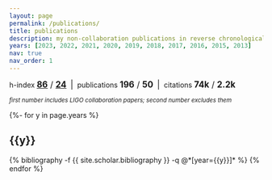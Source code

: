 ```yaml
---
layout: page
permalink: /publications/
title: publications
description: my non-collaboration publications in reverse chronological order&mdash;you can also see these in <b><a href=https://inspirehep.net/literature?sort=mostrecent&size=25&page=1&q=author%3Aisi%20-%20abbott>iNSPIRE</a></b>.<br><i>an asterisk (*) indicates a mentee.</i>
years: [2023, 2022, 2021, 2020, 2019, 2018, 2017, 2016, 2015, 2013]
nav: true
nav_order: 1
---
```

<!-- _pages/publications.md -->
h-index <big><b>[86](https://inspirehep.net/literature?sort=mostrecent&size=25&page=1&q=author%3Aisi&ui-citation-summary=true)</b> / <b>[24](https://inspirehep.net/literature?sort=mostrecent&size=25&page=1&q=author%3Aisi%20-%20abbott&ui-citation-summary=true)</b></big>
&nbsp;<big>\|</big>&nbsp;
publications <big><b>196</b> / <b>50</b></big>
&nbsp;<big>\|</big>&nbsp;
citations <big><b>74k</b> / <b>2.2k</b></big>

<i><small>first number includes LIGO collaboration papers; second number excludes them</small></i>


<div class="publications">

{%- for y in page.years %}
  <h2 class="year">{{y}}</h2>
  {% bibliography -f {{ site.scholar.bibliography }} -q @*[year={{y}}]* %}
{% endfor %}

</div>
